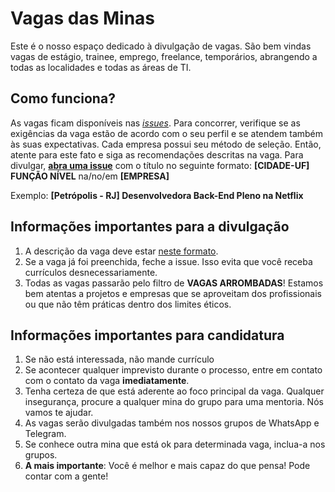 # Vagas das Minas

Este é o nosso espaço dedicado à divulgação de vagas.
São bem vindas vagas de estágio, trainee, emprego, freelance, temporários, abrangendo a todas as localidades e todas as áreas de TI.

## Como funciona?

As vagas ficam disponíveis nas [_issues_](https://github.com/minasdeti/vagas/issues).
Para concorrer, verifique se as exigências da vaga estão de acordo com o seu perfil e se atendem também às suas expectativas. Cada empresa possui seu método de seleção. Então, atente para este fato e siga as recomendações descritas na vaga.
Para divulgar, [**abra uma issue**](https://github.com/minasdeti/vagas/issues/new 'abra uma issue') com o título no seguinte formato:
**[CIDADE-UF] FUNÇÃO NÍVEL** na/no/em **[EMPRESA]**

Exemplo:
**[Petrópolis - RJ] Desenvolvedora Back-End Pleno na Netflix**

## Informações importantes para a divulgação

1. A descrição da vaga deve estar [neste formato](https://github.com/minasdeti/vagas/blob/master/.github/DESCRICAO_VAGAS.md).
2. Se a vaga já foi preenchida, feche a issue. Isso evita que você receba currículos desnecessariamente.
3. Todas as vagas passarão pelo filtro de **VAGAS ARROMBADAS**! Estamos bem atentas a projetos e empresas que se aproveitam dos profissionais ou que não têm práticas dentro dos limites éticos.

## Informações importantes para candidatura

1. Se não está interessada, não mande currículo
2. Se acontecer qualquer imprevisto durante o processo, entre em contato com o contato da vaga **imediatamente**.
3. Tenha certeza de que está aderente ao foco principal da vaga. Qualquer insegurança, procure a qualquer mina do grupo para uma mentoria. Nós vamos te ajudar.
4. As vagas serão divulgadas também nos nossos grupos de WhatsApp e Telegram.
5. Se conhece outra mina que está ok para determinada vaga, inclua-a nos grupos.
6. **A mais importante**: Você é melhor e mais capaz do que pensa! Pode contar com a gente!
